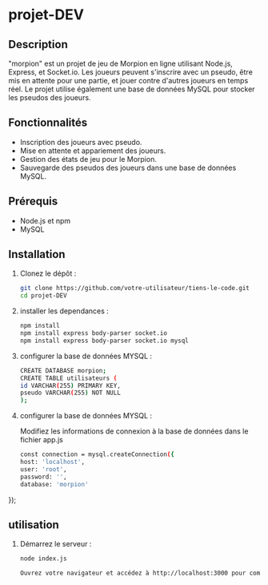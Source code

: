 # projet-DEV

## Description
"morpion" est un projet de jeu de Morpion en ligne utilisant Node.js, Express, et Socket.io. Les joueurs peuvent s'inscrire avec un pseudo, être mis en attente pour une partie, et jouer contre d'autres joueurs en temps réel. Le projet utilise également une base de données MySQL pour stocker les pseudos des joueurs.

## Fonctionnalités
- Inscription des joueurs avec pseudo.
- Mise en attente et appariement des joueurs.
- Gestion des états de jeu pour le Morpion.
- Sauvegarde des pseudos des joueurs dans une base de données MySQL.

## Prérequis
- Node.js et npm
- MySQL

## Installation

1. Clonez le dépôt :
   ```bash
   git clone https://github.com/votre-utilisateur/tiens-le-code.git
   cd projet-DEV

2. installer les dependances :
     ```bash
    npm install
    npm install express body-parser socket.io 
    npm install express body-parser socket.io mysql

3. configurer la base de données MYSQL :
     ```bash
    CREATE DATABASE morpion;
    CREATE TABLE utilisateurs (
    id VARCHAR(255) PRIMARY KEY,
    pseudo VARCHAR(255) NOT NULL
    );

3. configurer la base de données MYSQL :

    Modifiez les informations de connexion à la base de données dans le fichier app.js
     ```bash
    const connection = mysql.createConnection({
    host: 'localhost',
    user: 'root',
    password: '',
    database: 'morpion'
});

## utilisation

1. Démarrez le serveur :
    ```bash
    node index.js

    Ouvrez votre navigateur et accédez à http://localhost:3000 pour commencer à jouer.







